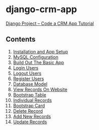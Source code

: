 # django-crm-app

[Django Project – Code a CRM App Tutorial](https://www.youtube.com/watch?v=t10QcFx7d5k)

## Contents
1. [Installation and App Setup](./docu/installation-and-app-setup.md)
2. [MySQL Configuration](./docu/mysql-configuration.md)
3. [Build Out The Basic App]()
4. [Login Users]()
5. [Logout Users]()
6. [Register Users]()
7. [Database Model]()
8. [View Records On Website]()
9. [Bootstrap Table]()
10. [Individual Records]()
11. [Bootstrap Card]()
12. [Delete Record]()
13. [Add New Records]()
14. [Update Records]()

